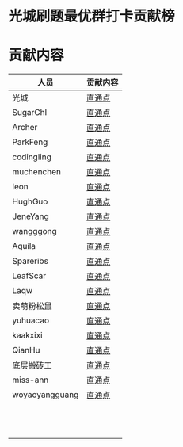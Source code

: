 # 光城刷题最优群打卡贡献榜



# 贡献内容

| 人员           | 贡献内容                                                     |
| -------------- | ------------------------------------------------------------ |
| 光城           | [直通点](https://github.com/guangcity/learning-algorithm/tree/master/%E5%85%89%E5%9F%8E) |
| SugarChl       | [直通点](https://github.com/guangcity/learning-algorithm/tree/master/SugarChl) |
| Archer         | [直通点](https://github.com/guangcity/learning-algorithm/tree/master/Archer) |
| ParkFeng       | [直通点](https://github.com/guangcity/learning-algorithm/tree/master/ParkFeng) |
| codingling     | [直通点](https://github.com/guangcity/learning-algorithm/tree/master/codingling) |
| muchenchen     | [直通点](https://github.com/guangcity/learning-algorithm/tree/master/muchenchen) |
| leon           | [直通点](https://github.com/guangcity/learning-algorithm/tree/master/leon) |
| HughGuo        | [直通点](https://github.com/guangcity/learning-algorithm/tree/master/HughGuo) |
| JeneYang       | [直通点](https://github.com/guangcity/learning-algorithm/tree/master/JeneYang) |
| wangggong      | [直通点](https://github.com/guangcity/learning-algorithm/tree/master/wangggong) |
| Aquila         | [直通点](https://github.com/guangcity/learning-algorithm/tree/master/Aquila) |
| Spareribs      | [直通点](https://github.com/guangcity/learning-algorithm/tree/master/Spareribs) |
| LeafScar       | [直通点](https://github.com/guangcity/learning-algorithm/tree/master/LeafScar) |
| Laqw           | [直通点](https://github.com/guangcity/learning-algorithm/tree/master/Laqw) |
| 卖萌粉松鼠     | [直通点](https://github.com/guangcity/learning-algorithm/tree/master/卖萌粉松鼠) |
| yuhuacao       | [直通点](https://github.com/guangcity/learning-algorithm/tree/master/yuhuacao) |
| kaakxixi       | [直通点](https://github.com/guangcity/learning-algorithm/tree/master/kaakxixi) |
| QianHu         | [直通点](https://github.com/guangcity/learning-algorithm/tree/master/QianHu) |
| 底层搬砖工     | [直通点](https://github.com/guangcity/learning-algorithm/tree/master/%E5%BA%95%E5%B1%82%E6%90%AC%E7%A0%96%E5%B7%A5) |
| miss-ann       | [直通点](https://github.com/guangcity/learning-algorithm/tree/master/miss-ann) |
| woyaoyangguang | [直通点](https://github.com/guangcity/learning-algorithm/tree/master/woyaoyangguang) |
|                |                                                              |
|                |                                                              |
|                |                                                              |
|                |                                                              |
|                |                                                              |
|                |                                                              |
|                |                                                              |
|                |                                                              |
|                |                                                              |
|                |                                                              |
|                |                                                              |
|                |                                                              |

